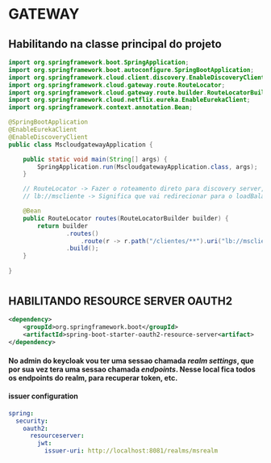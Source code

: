 # GATEWAY

## Habilitando na classe principal do projeto

```java
import org.springframework.boot.SpringApplication;
import org.springframework.boot.autoconfigure.SpringBootApplication;
import org.springframework.cloud.client.discovery.EnableDiscoveryClient;
import org.springframework.cloud.gateway.route.RouteLocator;
import org.springframework.cloud.gateway.route.builder.RouteLocatorBuilder;
import org.springframework.cloud.netflix.eureka.EnableEurekaClient;
import org.springframework.context.annotation.Bean;

@SpringBootApplication
@EnableEurekaClient
@EnableDiscoveryClient
public class MscloudgatewayApplication {

	public static void main(String[] args) {
		SpringApplication.run(MscloudgatewayApplication.class, args);
	}

    // RouteLocator -> Fazer o roteamento direto para discovery server, no nosso caso, o eureka.
    // lb://mscliente -> Significa que vai redirecionar para o loadBalancer para o ms cliente.

	@Bean
	public RouteLocator routes(RouteLocatorBuilder builder) {
		return builder
				.routes()
					.route(r -> r.path("/clientes/**").uri("lb://mscliente"))
				.build();
	}
	
}
```


#

## HABILITANDO RESOURCE SERVER OAUTH2

```pom.xml
<dependency>
    <groupId>org.springframework.boot</groupId>
    <artifactId>spring-boot-starter-oauth2-resource-server<artifact>
</dependency>
```

#### No admin do keycloak vou ter uma sessao chamada *realm settings*, que por sua vez tera uma sessao chamada *endpoints*. Nesse local fica todos os endpoints do realm, para recuperar token, etc.

#### **issuer** configuration

```yaml
spring:
  security:
    oauth2:
      resourceserver:
        jwt:
          issuer-uri: http://localhost:8081/realms/msrealm
```
